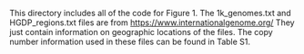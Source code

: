 This directory includes all of the code for Figure 1. The 1k_genomes.txt and HGDP_regions.txt files are from https://www.internationalgenome.org/ They just contain information on geographic locations of the files. The copy number information used in these files can be found in Table S1.
